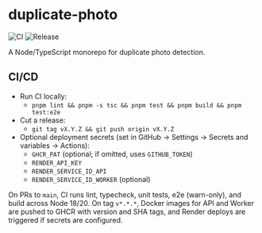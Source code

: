 # duplicate-photo

![CI](https://github.com/${OWNER}/${REPO}/actions/workflows/ci.yml/badge.svg)
![Release](https://github.com/${OWNER}/${REPO}/actions/workflows/release.yml/badge.svg)

A Node/TypeScript monorepo for duplicate photo detection.

## CI/CD

- Run CI locally:
  - `pnpm lint && pnpm -s tsc && pnpm test && pnpm build && pnpm test:e2e`
- Cut a release:
  - `git tag vX.Y.Z && git push origin vX.Y.Z`
- Optional deployment secrets (set in GitHub → Settings → Secrets and variables → Actions):
  - `GHCR_PAT` (optional; if omitted, uses `GITHUB_TOKEN`)
  - `RENDER_API_KEY`
  - `RENDER_SERVICE_ID_API`
  - `RENDER_SERVICE_ID_WORKER` (optional)

On PRs to `main`, CI runs lint, typecheck, unit tests, e2e (warn-only), and build across Node 18/20. On tag `v*.*.*`, Docker images for API and Worker are pushed to GHCR with version and SHA tags, and Render deploys are triggered if secrets are configured.